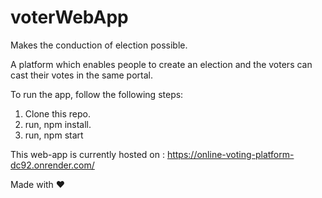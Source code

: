 # voterWebApp

Makes the conduction of election possible.

A platform which enables people to create an election and the voters can cast their votes in the same portal.

To run the app, follow the following steps:
1. Clone this repo.
2. run, npm install. 
3. run, npm start

This web-app is currently hosted on : https://online-voting-platform-dc92.onrender.com/

Made with ❤️
